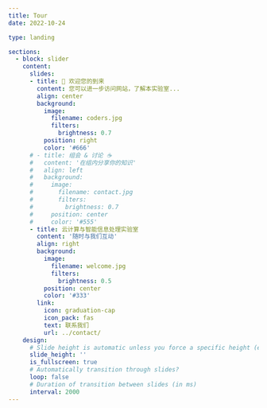 ```yaml
---
title: Tour
date: 2022-10-24

type: landing

sections:
  - block: slider
    content:
      slides:
      - title: 👋 欢迎您的到来
        content: 您可以进一步访问网站，了解本实验室...
        align: center
        background:
          image:
            filename: coders.jpg
            filters:
              brightness: 0.7
          position: right
          color: '#666'
      # - title: 组会 & 讨论 ☕️
      #   content: '在组内分享你的知识'
      #   align: left
      #   background:
      #     image:
      #       filename: contact.jpg
      #       filters:
      #         brightness: 0.7
      #     position: center
      #     color: '#555'
      - title: 云计算与智能信息处理实验室
        content: '随时与我们互动'
        align: right
        background:
          image:
            filename: welcome.jpg
            filters:
              brightness: 0.5
          position: center
          color: '#333'
        link:
          icon: graduation-cap
          icon_pack: fas
          text: 联系我们
          url: ../contact/
    design:
      # Slide height is automatic unless you force a specific height (e.g. '400px')
      slide_height: ''
      is_fullscreen: true
      # Automatically transition through slides?
      loop: false
      # Duration of transition between slides (in ms)
      interval: 2000
---
```

